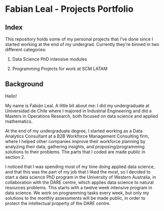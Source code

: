 # Fabian Leal -  Projects Portfolio 
## Index
This repository holds some of my personal projects that I've done since I started working at the end of my undergrad. Currently they're binned in two different categories:

1. Data Science PhD intensive modules

2. Programming Projects for work at SCM LATAM
  

## Background
Hello!

My name is Fabián Leal. A little bit about me: I did my undergraduate at Universidad de Chile where I majored in Industrial Engineering and did a Masters in Operations Research, both focused on data science and applied mathematics.

At the end of my undergraduate degree, I started working as a Data Analytics Consultant at a B2B Workforce Management Consulting firm, where I helped other companies improve their workforce planning by analyzing their data, gathering insights, and proposing/programming solutions to their problems. The parts that I coded are made public in section 2.

I noticed that I was spending most of my time doing applied data science, and that this was the part of my job that I liked the most, so I decided to start a data science PhD program in the University of Western Australia, in collaboration with the DARE centre, which applies data science to natural resources problems. This starts with a twelve week intensive program in data science. We work on programming tasks every week, but only my solutions to the monthly assessments will be made public, in order to protect the intellectual property of the DARE centre.
